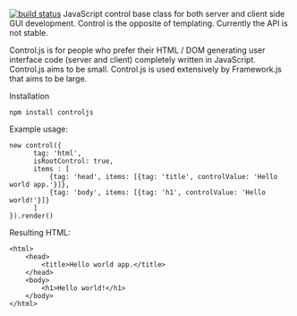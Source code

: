 [![build status](https://secure.travis-ci.org/ewoudj/control.png)](http://travis-ci.org/ewoudj/control)
JavaScript control base class for both server and client side GUI development. Control is the opposite of templating. Currently the API is not stable.

Control.js is for people who prefer their HTML / DOM generating user interface code (server and client) completely written in JavaScript.
Control.js aims to be small. Control.js is used extensively by Framework.js that aims to be large.

Installation

	npm install controljs

Example usage:

	new control({
		  tag: 'html',
		  isRootControl: true,
		  items : [
		      {tag: 'head', items: [{tag: 'title', controlValue: 'Hello world app.'}]},
		      {tag: 'body', items: [{tag: 'h1', controlValue: 'Hello world!'}]}
		  ]
	}).render()
	
Resulting HTML:

	<html>
		<head>
			<title>Hello world app.</title>
		</head>
		<body>
			<h1>Hello world!</h1>
		</body>
	</html>